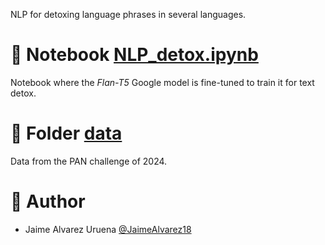 NLP for detoxing language phrases in several languages.

# 📘 Notebook [NLP_detox.ipynb](NLP_detox.ipynb)

Notebook where the *Flan-T5* Google model is fine-tuned to train it for text detox.

# 📂 Folder [data](data)

Data from the PAN challenge of 2024.

# 👥 Author
* Jaime Alvarez Uruena     [@JaimeAlvarez18](https://github.com/JaimeAlvarez18)